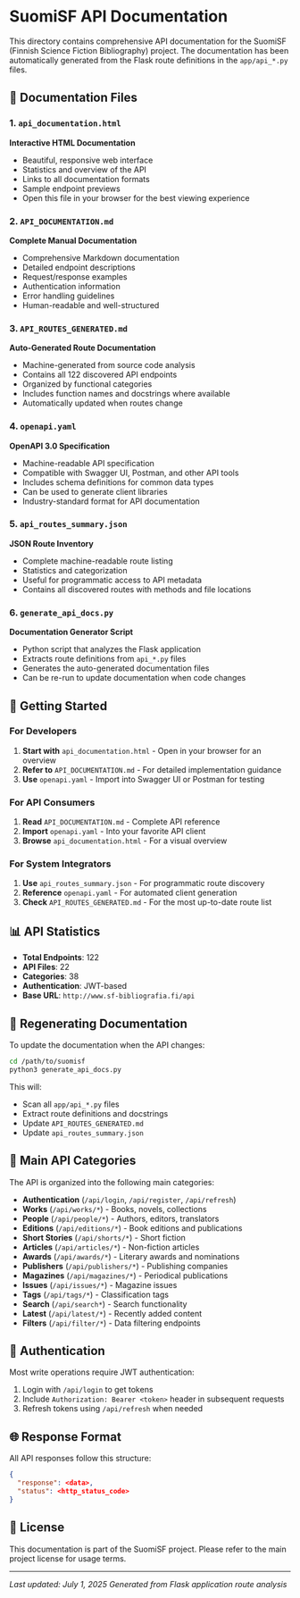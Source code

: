 # SuomiSF API Documentation

This directory contains comprehensive API documentation for the SuomiSF (Finnish Science Fiction Bibliography) project. The documentation has been automatically generated from the Flask route definitions in the `app/api_*.py` files.

## 📁 Documentation Files

### 1. `api_documentation.html`
**Interactive HTML Documentation**
- Beautiful, responsive web interface
- Statistics and overview of the API
- Links to all documentation formats
- Sample endpoint previews
- Open this file in your browser for the best viewing experience

### 2. `API_DOCUMENTATION.md`
**Complete Manual Documentation**
- Comprehensive Markdown documentation
- Detailed endpoint descriptions
- Request/response examples
- Authentication information
- Error handling guidelines
- Human-readable and well-structured

### 3. `API_ROUTES_GENERATED.md`
**Auto-Generated Route Documentation**
- Machine-generated from source code analysis
- Contains all 122 discovered API endpoints
- Organized by functional categories
- Includes function names and docstrings where available
- Automatically updated when routes change

### 4. `openapi.yaml`
**OpenAPI 3.0 Specification**
- Machine-readable API specification
- Compatible with Swagger UI, Postman, and other API tools
- Includes schema definitions for common data types
- Can be used to generate client libraries
- Industry-standard format for API documentation

### 5. `api_routes_summary.json`
**JSON Route Inventory**
- Complete machine-readable route listing
- Statistics and categorization
- Useful for programmatic access to API metadata
- Contains all discovered routes with methods and file locations

### 6. `generate_api_docs.py`
**Documentation Generator Script**
- Python script that analyzes the Flask application
- Extracts route definitions from `api_*.py` files
- Generates the auto-generated documentation files
- Can be re-run to update documentation when code changes

## 🚀 Getting Started

### For Developers
1. **Start with** `api_documentation.html` - Open in your browser for an overview
2. **Refer to** `API_DOCUMENTATION.md` - For detailed implementation guidance
3. **Use** `openapi.yaml` - Import into Swagger UI or Postman for testing

### For API Consumers
1. **Read** `API_DOCUMENTATION.md` - Complete API reference
2. **Import** `openapi.yaml` - Into your favorite API client
3. **Browse** `api_documentation.html` - For a visual overview

### For System Integrators
1. **Use** `api_routes_summary.json` - For programmatic route discovery
2. **Reference** `openapi.yaml` - For automated client generation
3. **Check** `API_ROUTES_GENERATED.md` - For the most up-to-date route list

## 📊 API Statistics

- **Total Endpoints**: 122
- **API Files**: 22
- **Categories**: 38
- **Authentication**: JWT-based
- **Base URL**: `http://www.sf-bibliografia.fi/api`

## 🔄 Regenerating Documentation

To update the documentation when the API changes:

```bash
cd /path/to/suomisf
python3 generate_api_docs.py
```

This will:
- Scan all `app/api_*.py` files
- Extract route definitions and docstrings
- Update `API_ROUTES_GENERATED.md`
- Update `api_routes_summary.json`

## 📝 Main API Categories

The API is organized into the following main categories:

- **Authentication** (`/api/login`, `/api/register`, `/api/refresh`)
- **Works** (`/api/works/*`) - Books, novels, collections
- **People** (`/api/people/*`) - Authors, editors, translators
- **Editions** (`/api/editions/*`) - Book editions and publications
- **Short Stories** (`/api/shorts/*`) - Short fiction
- **Articles** (`/api/articles/*`) - Non-fiction articles
- **Awards** (`/api/awards/*`) - Literary awards and nominations
- **Publishers** (`/api/publishers/*`) - Publishing companies
- **Magazines** (`/api/magazines/*`) - Periodical publications
- **Issues** (`/api/issues/*`) - Magazine issues
- **Tags** (`/api/tags/*`) - Classification tags
- **Search** (`/api/search*`) - Search functionality
- **Latest** (`/api/latest/*`) - Recently added content
- **Filters** (`/api/filter/*`) - Data filtering endpoints

## 🔐 Authentication

Most write operations require JWT authentication:

1. Login with `/api/login` to get tokens
2. Include `Authorization: Bearer <token>` header in subsequent requests
3. Refresh tokens using `/api/refresh` when needed

## 🌐 Response Format

All API responses follow this structure:

```json
{
  "response": <data>,
  "status": <http_status_code>
}
```

## 📄 License

This documentation is part of the SuomiSF project. Please refer to the main project license for usage terms.

---

*Last updated: July 1, 2025*
*Generated from Flask application route analysis*
